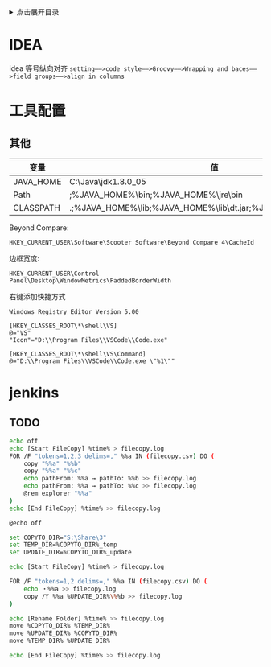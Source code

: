 <details>
<summary>点击展开目录</summary>
<!-- TOC -->

- [IDEA](#idea)
- [工具配置](#工具配置)
    - [其他](#其他)
- [jenkins](#jenkins)
    - [TODO](#todo)

<!-- /TOC -->
</details>

# IDEA

idea  等号纵向对齐
`setting——>code style——>Groovy——>Wrapping and baces——>field groups——>align in columns`


# 工具配置

## 其他

| 变量 | 值 |
| --- | --- |
| JAVA\_HOME | C:\Java\jdk1.8.0\_05 |
| Path | ;%JAVA\_HOME%\bin;%JAVA\_HOME%\jre\bin |
| CLASSPATH | .;%JAVA\_HOME%\lib;%JAVA\_HOME%\lib\dt.jar;%JAVA\_HOME%\lib\tools.jar |


Beyond Compare:
```plain
HKEY_CURRENT_USER\Software\Scooter Software\Beyond Compare 4\CacheId
```

边框宽度:
```plain
HKEY_CURRENT_USER\Control Panel\Desktop\WindowMetrics\PaddedBorderWidth
```

右键添加快捷方式
```plain
Windows Registry Editor Version 5.00

[HKEY_CLASSES_ROOT\*\shell\VS]
@="VS"
"Icon"="D:\\Program Files\\VSCode\\Code.exe"

[HKEY_CLASSES_ROOT\*\shell\VS\Command]
@="D:\\Program Files\\VSCode\\Code.exe \"%1\""
```

# jenkins



## TODO

```bash
echo off
echo [Start FileCopy] %time% > filecopy.log
FOR /F "tokens=1,2,3 delims=," %%a IN (filecopy.csv) DO (
	copy "%%a" "%%b"
	copy "%%a" "%%c"
	echo pathFrom: %%a → pathTo: %%b >> filecopy.log
	echo pathFrom: %%a → pathTo: %%c >> filecopy.log
	@rem explorer "%%a"
)
echo [End FileCopy] %time% >> filecopy.log
```
```bash
@echo off

set COPYTO_DIR="S:\Share\3"
set TEMP_DIR=%COPYTO_DIR%_temp
set UPDATE_DIR=%COPYTO_DIR%_update

echo [Start FileCopy] %time% > filecopy.log

FOR /F "tokens=1,2 delims=," %%a IN (filecopy.csv) DO (
	echo ・%%a >> filecopy.log
	copy /Y %%a %UPDATE_DIR%\%%b >> filecopy.log
)

echo [Rename Folder] %time% >> filecopy.log
move %COPYTO_DIR% %TEMP_DIR%
move %UPDATE_DIR% %COPYTO_DIR%
move %TEMP_DIR% %UPDATE_DIR%

echo [End FileCopy] %time% >> filecopy.log
```